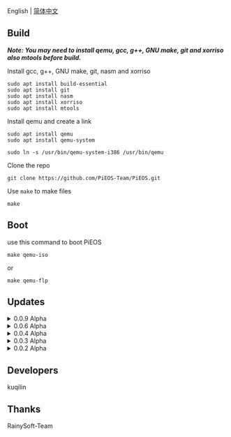 English | [简体中文](README_zh.md)

## Build

<i><strong> Note: You may need to install qemu, gcc, g++, GNU make, git and xorriso also mtools before build.</strong></i>

Install gcc, g++, GNU make, git, nasm and xorriso

```bush
sudo apt install build-essential
sudo apt install git
sudo apt install nasm
sudo apt install xorriso
sudo apt install mtools
```

Install qemu and create a link

```bush
sudo apt install qemu
sudo apt install qemu-system

sudo ln -s /usr/bin/qemu-system-i386 /usr/bin/qemu
```

Clone the repo

```bush
git clone https://github.com/PiEOS-Team/PiEOS.git
```

Use `make` to make files

```bush
make
```

## Boot

use this command to boot PiEOS


```
make qemu-iso
```

or

```
make qemu-flp
```

## Updates

<details>

<summary>0.0.9 Alpha</summary>

- fixed a bug that could cause the computer to crash

- Added the option to select iso or floppy boot

- Add debugging function

</details>

<details>

<summary>0.0.6 Alpha</summary>

- boot by iso

- fix some problems

- support strings

</details>

<details>

<summary>0.0.4 Alpha</summary>

- fix some problems

- compiled by RainySoft-Team

- thanks RainySoft-Team very much

</details>

<details>

<summary>0.0.3 Alpha</summary>

- add some func of input/output

- remove HIM :)

</details>

<details>

<summary>0.0.2 Alpha</summary>

- fix the problem of cannot compile (missing floppy.img)

</details>

## Developers

kuqilin

## Thanks

RainySoft-Team

